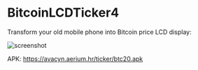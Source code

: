 # BitcoinLCDTicker4

Transform your old mobile phone into Bitcoin price LCD display:

![screenshot](https://user-images.githubusercontent.com/1043015/119263356-fefc1800-bbde-11eb-95bf-7f7b77d0b609.jpg)

APK: https://avacyn.aerium.hr/ticker/btc20.apk
